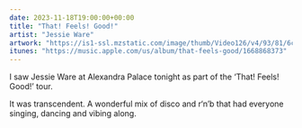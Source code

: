 ```yaml
---
date: 2023-11-18T19:00:00+00:00
title: "That! Feels! Good!"
artist: "Jessie Ware"
artwork: "https://is1-ssl.mzstatic.com/image/thumb/Video126/v4/93/81/6c/93816c7a-95b4-8870-e85d-76084ccb3a61/Jobd0c02193-7889-4f0c-a3bb-064d8c98a772-148754909-PreviewImage_Preview_Image_Intermediate_nonvideo_280303247_1423448682-Time1681752369263.png/592x592bb.webp"
itunes: "https://music.apple.com/us/album/that-feels-good/1668868373"
---
```


I saw Jessie Ware at Alexandra Palace tonight as part of the ‘That! Feels! Good!’ tour.

It was transcendent. A wonderful mix of disco and r‘n’b that had everyone singing, dancing and vibing along.

